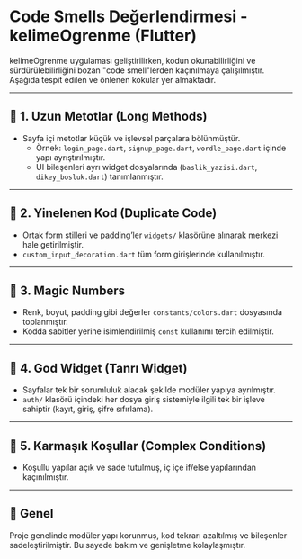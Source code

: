 # Code Smells Değerlendirmesi - kelimeOgrenme (Flutter)

kelimeOgrenme uygulaması geliştirilirken, kodun okunabilirliğini ve sürdürülebilirliğini bozan "code smell"lerden kaçınılmaya çalışılmıştır. Aşağıda tespit edilen ve önlenen kokular yer almaktadır.

---

## 🚫 1. Uzun Metotlar (Long Methods)
- Sayfa içi metotlar küçük ve işlevsel parçalara bölünmüştür.
  - Örnek: `login_page.dart`, `signup_page.dart`, `wordle_page.dart` içinde yapı ayrıştırılmıştır.
  - UI bileşenleri ayrı widget dosyalarında (`baslik_yazisi.dart`, `dikey_bosluk.dart`) tanımlanmıştır.

---

## 🔁 2. Yinelenen Kod (Duplicate Code)
- Ortak form stilleri ve padding’ler `widgets/` klasörüne alınarak merkezi hale getirilmiştir.
- `custom_input_decoration.dart` tüm form girişlerinde kullanılmıştır.

---

## 🔢 3. Magic Numbers
- Renk, boyut, padding gibi değerler `constants/colors.dart` dosyasında toplanmıştır.
- Kodda sabitler yerine isimlendirilmiş `const` kullanımı tercih edilmiştir.

---

## 👑 4. God Widget (Tanrı Widget)
- Sayfalar tek bir sorumluluk alacak şekilde modüler yapıya ayrılmıştır.
- `auth/` klasörü içindeki her dosya giriş sistemiyle ilgili tek bir işleve sahiptir (kayıt, giriş, şifre sıfırlama).

---

## 🔄 5. Karmaşık Koşullar (Complex Conditions)
- Koşullu yapılar açık ve sade tutulmuş, iç içe if/else yapılarından kaçınılmıştır.

---

## 🎯 Genel
Proje genelinde modüler yapı korunmuş, kod tekrarı azaltılmış ve bileşenler sadeleştirilmiştir. Bu sayede bakım ve genişletme kolaylaşmıştır.
